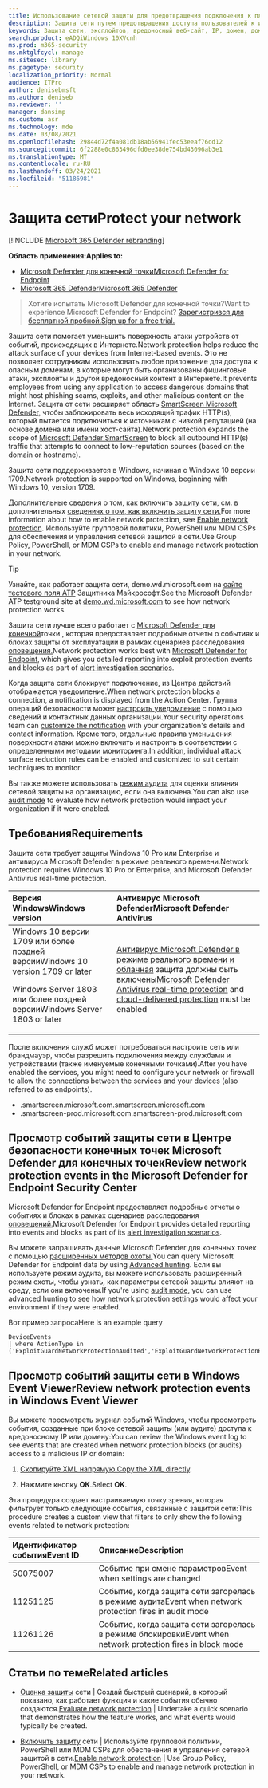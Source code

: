 ```yaml
---
title: Использование сетевой защиты для предотвращения подключения к плохим сайтам
description: Защита сети путем предотвращения доступа пользователей к известным вредоносным и подозрительным сетевым адресам
keywords: Защита сети, эксплойтов, вредоносный веб-сайт, IP, домен, домены
search.product: eADQiWindows 10XVcnh
ms.prod: m365-security
ms.mktglfcycl: manage
ms.sitesec: library
ms.pagetype: security
localization_priority: Normal
audience: ITPro
author: denisebmsft
ms.author: deniseb
ms.reviewer: ''
manager: dansimp
ms.custom: asr
ms.technology: mde
ms.date: 03/08/2021
ms.openlocfilehash: 29844d72f4a081db18ab56941fec53eeaf76dd12
ms.sourcegitcommit: 6f2288e0c863496dfd0ee38de754bd43096ab3e1
ms.translationtype: MT
ms.contentlocale: ru-RU
ms.lasthandoff: 03/24/2021
ms.locfileid: "51186981"
---
```

# <a name="protect-your-network"></a><span data-ttu-id="58f52-104">Защита сети</span><span class="sxs-lookup"><span data-stu-id="58f52-104">Protect your network</span></span>

[!INCLUDE [Microsoft 365 Defender rebranding](../../includes/microsoft-defender.md)]

<span data-ttu-id="58f52-105">**Область применения:**</span><span class="sxs-lookup"><span data-stu-id="58f52-105">**Applies to:**</span></span>
- [<span data-ttu-id="58f52-106">Microsoft Defender для конечной точки</span><span class="sxs-lookup"><span data-stu-id="58f52-106">Microsoft Defender for Endpoint</span></span>](https://go.microsoft.com/fwlink/p/?linkid=2154037)
- [<span data-ttu-id="58f52-107">Microsoft 365 Defender</span><span class="sxs-lookup"><span data-stu-id="58f52-107">Microsoft 365 Defender</span></span>](https://go.microsoft.com/fwlink/?linkid=2118804)

> <span data-ttu-id="58f52-108">Хотите испытать Microsoft Defender для конечной точки?</span><span class="sxs-lookup"><span data-stu-id="58f52-108">Want to experience Microsoft Defender for Endpoint?</span></span> [<span data-ttu-id="58f52-109">Зарегистрився для бесплатной пробной.</span><span class="sxs-lookup"><span data-stu-id="58f52-109">Sign up for a free trial.</span></span>](https://www.microsoft.com/microsoft-365/windows/microsoft-defender-atp?ocid=docs-wdatp-exposedapis-abovefoldlink)

<span data-ttu-id="58f52-110">Защита сети помогает уменьшить поверхность атаки устройств от событий, происходящих в Интернете.</span><span class="sxs-lookup"><span data-stu-id="58f52-110">Network protection helps reduce the attack surface of your devices from Internet-based events.</span></span> <span data-ttu-id="58f52-111">Это не позволяет сотрудникам использовать любое приложение для доступа к опасным доменам, в которые могут быть организованы фишинговые атаки, эксплойты и другой вредоносный контент в Интернете.</span><span class="sxs-lookup"><span data-stu-id="58f52-111">It prevents employees from using any application to access dangerous domains that might host phishing scams, exploits, and other malicious content on the Internet.</span></span> <span data-ttu-id="58f52-112">Защита от сети расширяет область [SmartScreen Microsoft Defender,](https://docs.microsoft.com/windows/security/threat-protection/microsoft-defender-smartscreen/microsoft-defender-smartscreen-overview) чтобы заблокировать весь исходящий трафик HTTP(s), который пытается подключиться к источникам с низкой репутацией (на основе домена или имени хост-сайта).</span><span class="sxs-lookup"><span data-stu-id="58f52-112">Network protection expands the scope of [Microsoft Defender SmartScreen](https://docs.microsoft.com/windows/security/threat-protection/microsoft-defender-smartscreen/microsoft-defender-smartscreen-overview) to block all outbound HTTP(s) traffic that attempts to connect to low-reputation sources (based on the domain or hostname).</span></span>

<span data-ttu-id="58f52-113">Защита сети поддерживается в Windows, начиная с Windows 10 версии 1709.</span><span class="sxs-lookup"><span data-stu-id="58f52-113">Network protection is supported on Windows, beginning with Windows 10, version 1709.</span></span> 

<span data-ttu-id="58f52-114">Дополнительные сведения о том, как включить защиту сети, см. в дополнительных [сведениях о том, как включить защиту сети.](enable-network-protection.md)</span><span class="sxs-lookup"><span data-stu-id="58f52-114">For more information about how to enable network protection, see [Enable network protection](enable-network-protection.md).</span></span> <span data-ttu-id="58f52-115">Используйте групповой политики, PowerShell или MDM CSPs для обеспечения и управления сетевой защитой в сети.</span><span class="sxs-lookup"><span data-stu-id="58f52-115">Use Group Policy, PowerShell, or MDM CSPs to enable and manage network protection in your network.</span></span>

> [!TIP]
> <span data-ttu-id="58f52-116">Узнайте, как работает защита сети, demo.wd.microsoft.com на [сайте тестового поля ATP](https://demo.wd.microsoft.com?ocid=cx-wddocs-testground) Защитника Майкрософт.</span><span class="sxs-lookup"><span data-stu-id="58f52-116">See the Microsoft Defender ATP testground site at [demo.wd.microsoft.com](https://demo.wd.microsoft.com?ocid=cx-wddocs-testground) to see how network protection works.</span></span>

<span data-ttu-id="58f52-117">Защита сети лучше всего работает с [Microsoft Defender для конечной](https://docs.microsoft.com/microsoft-365/security/defender-endpoint/microsoft-defender-advanced-threat-protection)точки , которая предоставляет подробные отчеты о событиях и блоках защиты от эксплуатации в рамках сценариев расследования [оповещения.](https://docs.microsoft.com/microsoft-365/security/defender-endpoint/investigate-alerts)</span><span class="sxs-lookup"><span data-stu-id="58f52-117">Network protection works best with [Microsoft Defender for Endpoint](https://docs.microsoft.com/microsoft-365/security/defender-endpoint/microsoft-defender-advanced-threat-protection), which gives you detailed reporting into exploit protection events and blocks as part of [alert investigation scenarios](https://docs.microsoft.com/microsoft-365/security/defender-endpoint/investigate-alerts).</span></span>

<span data-ttu-id="58f52-118">Когда защита сети блокирует подключение, из Центра действий отображается уведомление.</span><span class="sxs-lookup"><span data-stu-id="58f52-118">When network protection blocks a connection, a notification is displayed from the Action Center.</span></span> <span data-ttu-id="58f52-119">Группа операций безопасности может [настроить уведомление](customize-attack-surface-reduction.md#customize-the-notification) с помощью сведений и контактных данных организации.</span><span class="sxs-lookup"><span data-stu-id="58f52-119">Your security operations team can [customize the notification](customize-attack-surface-reduction.md#customize-the-notification) with your organization's details and contact information.</span></span> <span data-ttu-id="58f52-120">Кроме того, отдельные правила уменьшения поверхности атаки можно включить и настроить в соответствии с определенными методами мониторинга.</span><span class="sxs-lookup"><span data-stu-id="58f52-120">In addition, individual attack surface reduction rules can be enabled and customized to suit certain techniques to monitor.</span></span>

<span data-ttu-id="58f52-121">Вы также можете использовать [режим аудита](audit-windows-defender.md) для оценки влияния сетевой защиты на организацию, если она включена.</span><span class="sxs-lookup"><span data-stu-id="58f52-121">You can also use [audit mode](audit-windows-defender.md) to evaluate how network protection would impact your organization if it were enabled.</span></span>

## <a name="requirements"></a><span data-ttu-id="58f52-122">Требования</span><span class="sxs-lookup"><span data-stu-id="58f52-122">Requirements</span></span>

<span data-ttu-id="58f52-123">Защита сети требует защиты Windows 10 Pro или Enterprise и антивируса Microsoft Defender в режиме реального времени.</span><span class="sxs-lookup"><span data-stu-id="58f52-123">Network protection requires Windows 10 Pro or Enterprise, and Microsoft Defender Antivirus real-time protection.</span></span>

| <span data-ttu-id="58f52-124">Версия Windows</span><span class="sxs-lookup"><span data-stu-id="58f52-124">Windows version</span></span> | <span data-ttu-id="58f52-125">Антивирус Microsoft Defender</span><span class="sxs-lookup"><span data-stu-id="58f52-125">Microsoft Defender Antivirus</span></span> |
|:---|:---|
| <span data-ttu-id="58f52-126">Windows 10 версии 1709 или более поздней версии</span><span class="sxs-lookup"><span data-stu-id="58f52-126">Windows 10 version 1709 or later</span></span> <p><span data-ttu-id="58f52-127">Windows Server 1803 или более поздней версии</span><span class="sxs-lookup"><span data-stu-id="58f52-127">Windows Server 1803 or later</span></span> | <span data-ttu-id="58f52-128">[Антивирус Microsoft Defender в режиме реального времени и](https://docs.microsoft.com/windows/security/threat-protection/configure-real-time-protection-microsoft-defender-antivirus.md) [облачная](https://docs.microsoft.com/windows/security/threat-protection/enable-cloud-protection-microsoft-defender-antivirus.md) защита должны быть включены</span><span class="sxs-lookup"><span data-stu-id="58f52-128">[Microsoft Defender Antivirus real-time protection](https://docs.microsoft.com/windows/security/threat-protection/configure-real-time-protection-microsoft-defender-antivirus.md) and [cloud-delivered protection](https://docs.microsoft.com/windows/security/threat-protection/enable-cloud-protection-microsoft-defender-antivirus.md) must be enabled</span></span> |

<span data-ttu-id="58f52-129">После включения служб может потребоваться настроить сеть или брандмауэр, чтобы разрешить подключения между службами и устройствами (также именуемые конечными точками).</span><span class="sxs-lookup"><span data-stu-id="58f52-129">After you have enabled the services, you might need to configure your network or firewall to allow the connections between the services and your devices (also referred to as endpoints).</span></span>  

- <span data-ttu-id="58f52-130">.smartscreen.microsoft.com</span><span class="sxs-lookup"><span data-stu-id="58f52-130">.smartscreen.microsoft.com</span></span>
- <span data-ttu-id="58f52-131">.smartscreen-prod.microsoft.com</span><span class="sxs-lookup"><span data-stu-id="58f52-131">.smartscreen-prod.microsoft.com</span></span>

## <a name="review-network-protection-events-in-the-microsoft-defender-for-endpoint-security-center"></a><span data-ttu-id="58f52-132">Просмотр событий защиты сети в Центре безопасности конечных точек Microsoft Defender для конечных точек</span><span class="sxs-lookup"><span data-stu-id="58f52-132">Review network protection events in the Microsoft Defender for Endpoint Security Center</span></span>

<span data-ttu-id="58f52-133">Microsoft Defender for Endpoint предоставляет подробные отчеты о событиях и блоках в рамках сценариев расследования [оповещений.](https://docs.microsoft.com/microsoft-365/security/defender-endpoint/investigate-alerts)</span><span class="sxs-lookup"><span data-stu-id="58f52-133">Microsoft Defender for Endpoint provides detailed reporting into events and blocks as part of its [alert investigation scenarios](https://docs.microsoft.com/microsoft-365/security/defender-endpoint/investigate-alerts).</span></span>

<span data-ttu-id="58f52-134">Вы можете запрашивать данные Microsoft Defender для конечных точек с помощью [расширенных методов охоты.](https://docs.microsoft.com/windows/security/threat-protection/microsoft-defender-atp/advanced-hunting-windows-defender-advanced-threat-protection)</span><span class="sxs-lookup"><span data-stu-id="58f52-134">You can query Microsoft Defender for Endpoint data by using [Advanced hunting](https://docs.microsoft.com/windows/security/threat-protection/microsoft-defender-atp/advanced-hunting-windows-defender-advanced-threat-protection).</span></span> <span data-ttu-id="58f52-135">Если вы используете [](audit-windows-defender.md)режим аудита, вы можете использовать расширенный режим охоты, чтобы узнать, как параметры сетевой защиты влияют на среду, если они включены.</span><span class="sxs-lookup"><span data-stu-id="58f52-135">If you're using [audit mode](audit-windows-defender.md), you can use advanced hunting to see how network protection settings would affect your environment if they were enabled.</span></span>

<span data-ttu-id="58f52-136">Вот пример запроса</span><span class="sxs-lookup"><span data-stu-id="58f52-136">Here is an example query</span></span>

```kusto
DeviceEvents
| where ActionType in ('ExploitGuardNetworkProtectionAudited','ExploitGuardNetworkProtectionBlocked')
```

## <a name="review-network-protection-events-in-windows-event-viewer"></a><span data-ttu-id="58f52-137">Просмотр событий защиты сети в Windows Event Viewer</span><span class="sxs-lookup"><span data-stu-id="58f52-137">Review network protection events in Windows Event Viewer</span></span>

<span data-ttu-id="58f52-138">Вы можете просмотреть журнал событий Windows, чтобы просмотреть события, созданные при блоке сетевой защиты (или аудите) доступа к вредоносному IP или домену:</span><span class="sxs-lookup"><span data-stu-id="58f52-138">You can review the Windows event log to see events that are created when network protection blocks (or audits) access to a malicious IP or domain:</span></span>

1. <span data-ttu-id="58f52-139">[Скопируйте XML напрямую.](event-views.md)</span><span class="sxs-lookup"><span data-stu-id="58f52-139">[Copy the XML directly](event-views.md).</span></span>

2. <span data-ttu-id="58f52-140">Нажмите кнопку **ОК**.</span><span class="sxs-lookup"><span data-stu-id="58f52-140">Select **OK**.</span></span>

<span data-ttu-id="58f52-141">Эта процедура создает настраиваемую точку зрения, которая фильтрует только следующие события, связанные с защитой сети:</span><span class="sxs-lookup"><span data-stu-id="58f52-141">This procedure creates a custom view that filters to only show the following events related to network protection:</span></span>

| <span data-ttu-id="58f52-142">Идентификатор события</span><span class="sxs-lookup"><span data-stu-id="58f52-142">Event ID</span></span> | <span data-ttu-id="58f52-143">Описание</span><span class="sxs-lookup"><span data-stu-id="58f52-143">Description</span></span> |
|:---|:---|
| <span data-ttu-id="58f52-144">5007</span><span class="sxs-lookup"><span data-stu-id="58f52-144">5007</span></span> | <span data-ttu-id="58f52-145">Событие при смене параметров</span><span class="sxs-lookup"><span data-stu-id="58f52-145">Event when settings are changed</span></span> |
| <span data-ttu-id="58f52-146">1125</span><span class="sxs-lookup"><span data-stu-id="58f52-146">1125</span></span> | <span data-ttu-id="58f52-147">Событие, когда защита сети загорелась в режиме аудита</span><span class="sxs-lookup"><span data-stu-id="58f52-147">Event when network protection fires in audit mode</span></span> |
| <span data-ttu-id="58f52-148">1126</span><span class="sxs-lookup"><span data-stu-id="58f52-148">1126</span></span> | <span data-ttu-id="58f52-149">Событие, когда защита сети загорелась в режиме блокировки</span><span class="sxs-lookup"><span data-stu-id="58f52-149">Event when network protection fires in block mode</span></span> |

## <a name="related-articles"></a><span data-ttu-id="58f52-150">Статьи по теме</span><span class="sxs-lookup"><span data-stu-id="58f52-150">Related articles</span></span>

- <span data-ttu-id="58f52-151">[Оценка защиты](evaluate-network-protection.md) сети | Создай быстрый сценарий, в который показано, как работает функция и какие события обычно создаются.</span><span class="sxs-lookup"><span data-stu-id="58f52-151">[Evaluate network protection](evaluate-network-protection.md) | Undertake a quick scenario that demonstrates how the feature works, and what events would typically be created.</span></span>

- <span data-ttu-id="58f52-152">[Включить защиту](enable-network-protection.md) сети | Используйте групповой политики, PowerShell или MDM CSPs для обеспечения и управления сетевой защитой в сети.</span><span class="sxs-lookup"><span data-stu-id="58f52-152">[Enable network protection](enable-network-protection.md) | Use Group Policy, PowerShell, or MDM CSPs to enable and manage network protection in your network.</span></span>
